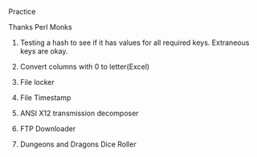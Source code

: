 Practice

Thanks Perl Monks

1. Testing a hash to see if it has values for all required keys. Extraneous keys are okay.

2. Convert columns with 0 to letter(Excel)

3. File locker

4. File Timestamp

5. ANSI X12 transmission decomposer

6. FTP Downloader

7. Dungeons and Dragons Dice Roller
